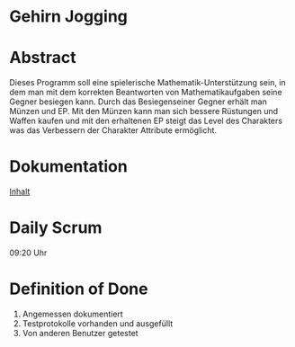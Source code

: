 # **Gehirn Jogging**

# Abstract

Dieses Programm soll eine spielerische Mathematik-Unterstützung sein,
in dem man mit dem korrekten Beantworten von Mathematikaufgaben seine 
Gegner besiegen kann. Durch das Besiegenseiner Gegner erhält man Münzen
und EP. Mit den Münzen kann man sich bessere Rüstungen und Waffen kaufen 
und mit den erhaltenen EP steigt das Level des Charakters was das Verbessern der 
Charakter Attribute ermöglicht.

# Dokumentation
[Inhalt](https://git.bbcag.ch/inf-bl/be/2018/gehirn-jogging/wikis/Inhalt)

# Daily Scrum

09:20 Uhr

# Definition of Done

1. Angemessen dokumentiert
2. Testprotokolle vorhanden und ausgefüllt
3. Von anderen Benutzer getestet

